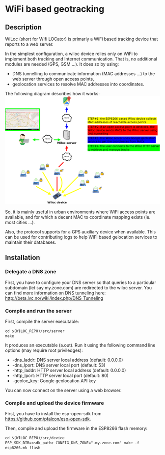 # WiFi based geotracking


## Description

WiLoc (short for WIfi LOCator) is primarly a WiFi based tracking
device that reports to a web server.

In the simplest configuration, a wiloc device relies only on
WiFi to implement both tracking and Internet communication. That
is, no additional modules are needed (GPS, GSM ...). It does so
by using:
- DNS tunnelling to communicate information (MAC addresses ...)
to the web server through open access points,
- geolocation services to resolve MAC addresses into coordinates.

The following diagram describes how it works:
![HowItWorks](doc/dia/main.png)

So, it is mainly useful in urban environments where WiFi access
points are available, and for which a decent MAC to coordinate
mapping exists (ie. most cities ...).

Also, the protocol supports for a GPS auxiliary device when
available. This can be used for contributing logs to help WiFi
based gelocation services to maintain their databases.


## Installation

### Delegate a DNS zone
First, you have to configure your DNS server so that queries to
a particular subdomain (let say my.zone.com) are redirected to
the wiloc server. You can find more information on DNS tunneling
here:
http://beta.ivc.no/wiki/index.php/DNS_Tunneling

### Compile and run the server
First, compile the server executable:
```
cd $(WILOC_REPO)/src/server
make
```
It produces an executable (a.out). Run it using the following
command line options (may require root priviledges):
- -dns_laddr: DNS server local address (default: 0.0.0.0)
- -dns_lport: DNS server local port (default: 53)
- -http_laddr: HTTP server local address (default: 0.0.0.0)
- -http_lport: HTTP server local port (default: 80)
- -geoloc_key: Google geolocation API key

You can now connect on the server using a web browser.

### Compile and upload the device firmware
First, you have to install the esp-open-sdk from
https://github.com/pfalcon/esp-open-sdk.

Then, compile and upload the firmware in the ESP8266 flash memory:
```
cd $(WILOC_REPO)/src/device
ESP_SDK_DIR=<sdk_path> CONFIG_DNS_ZONE=".my.zone.com" make -f esp8266.mk flash
```

